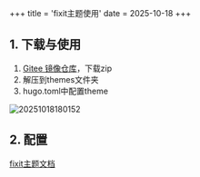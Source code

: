 +++
title = 'fixit主题使用'
date = 2025-10-18
+++

## 1. 下载与使用

1. [Gitee 镜像仓库](https://gitee.com/lruihao/FixIt)，下载zip
2. 解压到themes文件夹
3. hugo.toml中配置theme

![20251018180152](https://blog-1300845590.cos.ap-shanghai.myqcloud.com/img/20251018180152.png)

## 2. 配置

[fixit主题文档](https://fixit.lruihao.cn/zh-cn/)
